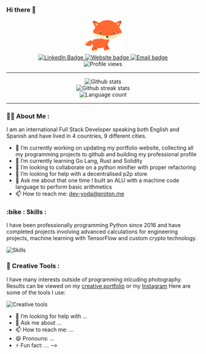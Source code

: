 ### Hi there 👋

<!--
**Singpurwala/Singpurwala** is a ✨ _special_ ✨ repository because its `README.md` (this file) appears on your GitHub profile.

Here are some ideas to get you started:

- 🔭 I’m currently working on ...
- 🌱 I’m currently learning ...
- 👯 I’m looking to collaborate on ...a
<!-- https://shields.io/ -->
<div id="header" align="center">
  <img src="media/profile-transparant.svg" width="100"/>
  <div id="badges">
	<a href="https://www.linkedin.com/in/xcarroll/">
		<img src="https://img.shields.io/badge/LinkedIn-393C46?style=for-the-badge&logo=LinkedIn&logoColor=0A66C2" alt="LinkedIn Badge"/>
	</a>
	<a href="https://minimise.dev/">
		<img src="https://img.shields.io/badge/minimise-dev-393C46?style=for-the-badge&color=EC6576&labelColor=393C46" alt="Website badge"/>
	</a>
	<a href="mailto:dev-yoda@proton.me">
		<img src="https://img.shields.io/badge/dev--yoda@proton.me-393C46?style=for-the-badge&logo=ProtonMail" alt="Email badge"/>
	</a>
</div>
<img src="https://komarev.com/ghpvc/?username=veryheavypickle&style=flat-square&color=EC6576" alt="Profile views"/>
</div>


---

<!-- https://github.com/anuraghazra/github-readme-stats -->
<div align="center">
	<img src="https://github-readme-stats.vercel.app/api?username=Singpurwala&count_private=true&title_color=EC6576&text_color=FFFFFF&icon_color=EC6576&bg_color=0D1117&hide_border=true" alt="Github stats">
</div>

<!-- To customise ^ https://github-readme-streak-stats.herokuapp.com/demo -->
<div align="center">
	<img src="https://github-readme-streak-stats.herokuapp.com?user=veryheavypickle&hide_border=true&background=0D1117&stroke=FFFFFF&sideNums=FFFFFF&ring=EC6576&fire=EC6576&currStreakNum=FFFFFF&currStreakLabel=FFFFFF&sideLabels=FFFFFF&dates=555555" alt="Github streak stats">
</div>

<div align="center">
	<img src="https://github-readme-stats.vercel.app/api/top-langs/?username=veryheavypickle&layout=compact&langs_count=6e&title_color=EC6576&text_color=FFFFFF&icon_color=EC6576&bg_color=0D1117&hide_border=true" alt="Language count">
</div>

---

### :technologist: About Me :
I am an international Full Stack Developer speaking both English and Spanish and have lived in 4 countries, 9 different cities.

- 🔭 I’m currently working on updating my portfolio website, collecting all my programming projects to github and building my professional profile
- 🌱 I’m currently learning Go Lang, Rust and Solidity
- 👯 I’m looking to collaborate on a python minifier with proper refactoring
- 🤔 I’m looking for help with a decentralised p2p store
- 💬 Ask me about that one time I built an ALU with a machine code language to perform basic arithmetics
- 📫 How to reach me: dev-yoda@proton.me

### :bike : Skills :
I have been professionally programming Python since 2016 and have completed projects involving advanced calculations for engineering projects, machine learning with TensorFlow and custom crypto technology.

<!-- https://github.com/tandpfun/skill-icons#icons-list -->
<div align="left">
	<img src="https://skillicons.dev/icons?i=bash,c,cs,cpp,d3,dotnet,git,github,html,java,js,linux,md,mysql,processing,py,swift,tensorflow,vim,wordpress&perline=10" alt="Skills">
</div>

### :art: Creative Tools :
I have many interests outside of programming inlcuding photography. Results can be viewed on my [creative portfolio](https://minimise.dev/) or my [Instagram](https://instagram.com/xavier.carroll) Here are some of the tools I use:

<img src="https://skillicons.dev/icons?i=ae,ai,blender,sketchup" alt="Creative tools">


- 🤔 I’m looking for help with ...
- 💬 Ask me about ...
- 📫 How to reach me: ...
- 😄 Pronouns: ...
- ⚡ Fun fact: ...
-->

